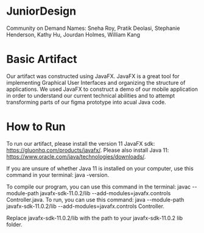 # JuniorDesign
Community on Demand
Names: Sneha Roy, Pratik Deolasi, Stephanie Henderson, Kathy Hu, Jourdan Holmes, William Kang

# Basic Artifact
Our artifact was constructed using JavaFX. JavaFX is a great tool for implementing Graphical User Interfaces and organizing the structure of applications. We used JavaFX to construct a demo of our mobile application in order to understand our current technical abilities and to attempt transforming parts of our figma prototype into acual Java code.

# How to Run
To run our artifact, please install the version 11 JavaFX sdk: https://gluonhq.com/products/javafx/.
Please also install Java 11: https://www.oracle.com/java/technologies/downloads/.

If you are unsure of whether Java 11 is installed on your computer, use this command in your terminal: java -version.

To compile our program, you can use this command in the terminal: javac --module-path javafx-sdk-11.0.2/lib --add-modules=javafx.controls Controller.java.
To run, you can use this command: java --module-path javafx-sdk-11.0.2/lib --add-modules=javafx.controls Controller.

Replace javafx-sdk-11.0.2/lib with the path to your javafx-sdk-11.0.2 lib folder.

